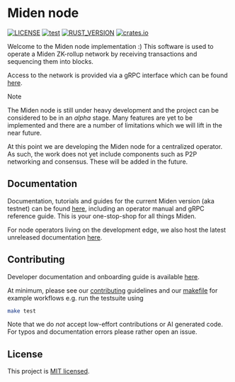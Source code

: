 # Miden node

[![LICENSE](https://img.shields.io/badge/license-MIT-blue.svg)](https://github.com/0xMiden/miden-node/blob/main/LICENSE)
[![test](https://github.com/0xMiden/miden-node/actions/workflows/test.yml/badge.svg)](https://github.com/0xMiden/miden-node/actions/workflows/test.yml)
[![RUST_VERSION](https://img.shields.io/badge/rustc-1.85+-lightgray.svg)](https://www.rust-lang.org/tools/install)
[![crates.io](https://img.shields.io/crates/v/miden-node)](https://crates.io/crates/miden-node)

Welcome to the Miden node implementation :) This software is used to operate a Miden ZK-rollup network by
receiving transactions and sequencing them into blocks.

Access to the network is provided via a gRPC interface which can be found [here](./proto/readme.md).

> [!NOTE]
> The Miden node is still under heavy development and the project can be considered to be in an _alpha_ stage.
> Many features are yet to be implemented and there are a number of limitations which we will lift in the near future.
>
> At this point we are developing the Miden node for a centralized operator. As such, the work does not yet include
> components such as P2P networking and consensus. These will be added in the future.

## Documentation

Documentation, tutorials and guides for the current Miden version (aka testnet) can be found
[here](https://0xMiden.github.io/miden-docs/), including an operator manual and gRPC reference guide. This is
your one-stop-shop for all things Miden.

For node operators living on the development edge, we also host the latest unreleased documentation
[here](https://0xMiden.github.io/miden-node/index.html).

## Contributing

Developer documentation and onboarding guide is available
[here](https://0xMiden.github.io/miden-node/developer/index.html).

At minimum, please see our [contributing](CONTRIBUTING.md) guidelines and our [makefile](Makefile) for example workflows
e.g. run the testsuite using

```sh
make test
```

Note that we do _not_ accept low-effort contributions or AI generated code. For typos and documentation errors please
rather open an issue.

## License

This project is [MIT licensed](./LICENSE).
